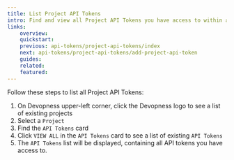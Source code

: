 ```yaml
---
title: List Project API Tokens
intro: Find and view all Project API Tokens you have access to within a specific project.
links:
    overview:
    quickstart:
    previous: api-tokens/project-api-tokens/index
    next: api-tokens/project-api-tokens/add-project-api-token
    guides:
    related:
    featured:
---
```


Follow these steps to list all Project API Tokens:

1. On Devopness upper-left corner, click the Devopness logo to see a list of existing projects
2. Select a `Project`
3. Find the `API Tokens` card
4. Click `VIEW ALL` in the `API Tokens` card to see a list of existing `API Tokens`
5. The `API Tokens` list will be displayed, containing all API tokens you have access to.
